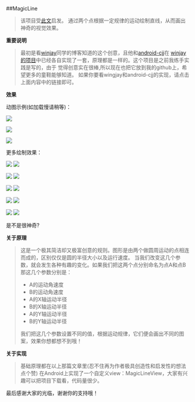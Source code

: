 ##MagicLine
>该项目受[此文](http://mp.weixin.qq.com/s/FieNhelCar1cZjhBS28ymQ)启发。
通过两个点根据一定规律的运动绘制直线，从而画出神奇的视觉效果。

**重要说明**
>最初是看[winjay](https://github.com/wingjay)同学的博客知道的这个创意，且他和[android-cjj](https://github.com/android-cjj)在
[winjay的项目](https://github.com/wingjay/WJMagicCurveView)中已经各自实现了一套，原理都是一样的。这个项目是之前我练手实践是写的，由于
觉得创意实在很棒,所以现在也把它放到我的github上，希望更多的童鞋能够知道。
如果你要看wingjay和android-cjj的实现，请点击上面内容中的链接即可。

**效果**

动图示例(如加载慢请稍等)：

![](https://github.com/zhangyuChen1991/some_sources/blob/master/magicline/draw1-1.gif)

![](https://github.com/zhangyuChen1991/some_sources/blob/master/magicline/draw5-1.gif)

![](https://github.com/zhangyuChen1991/some_sources/blob/master/magicline/draw9_1.gif)

更多绘制效果：

![](https://github.com/zhangyuChen1991/some_sources/blob/master/magicline/ml1.png)
![](https://github.com/zhangyuChen1991/some_sources/blob/master/magicline/ml2.png)

![](https://github.com/zhangyuChen1991/some_sources/blob/master/magicline/ml3.png)
![](https://github.com/zhangyuChen1991/some_sources/blob/master/magicline/ml4.png)

![](https://github.com/zhangyuChen1991/some_sources/blob/master/magicline/ml5.png)
![](https://github.com/zhangyuChen1991/some_sources/blob/master/magicline/ml6.png)

![](https://github.com/zhangyuChen1991/some_sources/blob/master/magicline/ml7.png)
![](https://github.com/zhangyuChen1991/some_sources/blob/master/magicline/ml8.png)

![](https://github.com/zhangyuChen1991/some_sources/blob/master/magicline/ml9.png)
![](https://github.com/zhangyuChen1991/some_sources/blob/master/magicline/ml10.png)

是不是很神奇?

**关于原理**
>这是一个极其简洁却又极富创意的规则。图形是由两个做圆周运动的点相连而成的，区别仅仅是圆的半径大小以及运行速度。
当我们改变这几个参数，就会发生各种有趣的变化。如果我们把这两个点分别命名为点A和点B
那这几个参数分别是：
>* A的运动角速度
>* B的运动角速度
>* A的X轴运动半径
>* B的X轴运动半径
>* A的Y轴运动半径
>* B的Y轴运动半径
>
>我们把这几个参数设置不同的值，根据运动规律，它们便会画出不同的图案，效果你想都想不到哦！

**关于实现**
>基础原理都在以上那篇文章里(忍不住再为作者极具创造性和启发性的想法点个赞)
在Android上实现了一个自定义view：MagicLineView，大家有兴趣可以把项目下载看，代码量很少。

最后感谢大家的光临，谢谢你的支持哦！